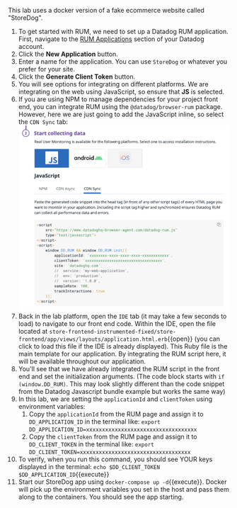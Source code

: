 This lab uses a docker version of a fake ecommerce website called "StoreDog". 

1. To get started with RUM, we need to set up a Datadog RUM application. First, navigate to the [RUM Applications](https://app.datadoghq.com/rum/list) section of your Datadog account.
2. Click the **New Application** button.
3. Enter a name for the application. You can use `StoreDog` or whatever you prefer for your site.
4. Click the **Generate Client Token** button.
5. You will see options for integrating on different platforms. We are integrating on the web using JavaScript, so ensure that **JS** is selected.
6. If you are using NPM to manage dependencies for your project front end, you can integrate RUM using the `@datadog/browser-rum` package. However, here we are just going to add the JavaScript inline, so select the `CDN Sync` tab:
    ![cdnsync](assets/cdnsync.png)
7. Back in the lab platform, open the `IDE` tab (it may take a few seconds to load) to navigate to our front end code. Within the IDE, open the file located at `store-frontend-instrumented-fixed/store-frontend/app/views/layouts/application.html.erb`{{open}} (you can click to load this file if the IDE is already displayed). This Ruby file is the main template for our application. By integrating the RUM script here, it will be available throughout our application.
8. You'll see that we have already integrated the RUM script in the front end and set the initialization arguments. (The code block starts with `if (window.DD_RUM)`. This may look slightly different than the code snippet from the Datadog Javascript bundle example but works the same way)
9. In this lab, we are setting the `applicationId` and `clientToken` using environment variables:
    1. Copy the `applicationId` from the RUM page and assign it to `DD_APPLICATION_ID` in the terminal like: `export DD_APPLICATION_ID=xxxxxxxxxxxxxxxxxxxxxxxxxxxxxxxxxxx`
    2. Copy the `clientToken` from the RUM page and assign it to `DD_CLIENT_TOKEN` in the terminal like: `export DD_CLIENT_TOKEN=xxxxxxxxxxxxxxxxxxxxxxxxxxxxxxxxxxx`
10. To verify, when you run this command, you should see YOUR keys displayed in the terminal: `echo $DD_CLIENT_TOKEN $DD_APPLICATION_ID`{{execute}}
11. Start our StoreDog app using `docker-compose up -d`{{execute}}. Docker will pick up the environment variables you set in the host and pass them along to the containers. You should see the app starting.